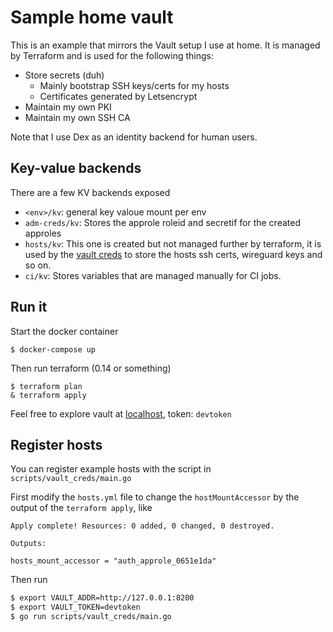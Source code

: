# Sample home vault

This is an example that mirrors the Vault setup I use at home. It is managed by Terraform
and is used for the following things:

* Store secrets (duh)
  * Mainly bootstrap SSH keys/certs for my hosts
  * Certificates generated by Letsencrypt
* Maintain my own PKI
* Maintain my own SSH CA

Note that I use Dex as an identity backend for human users.

## Key-value backends
There are a few KV backends exposed

* `<env>/kv`: general key valoue mount per env
* `adm-creds/kv`: Stores the approle roleid and secretif for the created approles
* `hosts/kv`: This one is created but not managed further by terraform, it is used
  by the [vault creds](https://github.com/thomas-maurice/sample-home-vault/blob/master/scripts/vault_creds/main.go)
  to store the hosts ssh certs, wireguard keys and so on.
* `ci/kv`: Stores variables that are managed manually for CI jobs.

## Run it

Start the docker container
```
$ docker-compose up
```

Then run terraform (0.14 or something)

```
$ terraform plan
& terraform apply
```

Feel free to explore vault at [localhost](http://localhost:8200), token: `devtoken`

## Register hosts
You can register example hosts with the script in `scripts/vault_creds/main.go`

First modify the `hosts.yml` file to change the `hostMountAccessor` by the
output of the `terraform apply`, like

```
Apply complete! Resources: 0 added, 0 changed, 0 destroyed.

Outputs:

hosts_mount_accessor = "auth_approle_0651e1da"
```

Then run

```bash
$ export VAULT_ADDR=http://127.0.0.1:8200
$ export VAULT_TOKEN=devtoken
$ go run scripts/vault_creds/main.go
```
